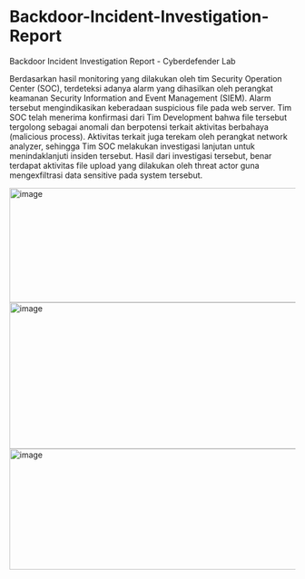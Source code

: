 # Backdoor-Incident-Investigation-Report
Backdoor Incident Investigation Report - Cyberdefender Lab

Berdasarkan hasil monitoring yang dilakukan oleh tim Security Operation Center (SOC), terdeteksi adanya alarm yang dihasilkan oleh perangkat keamanan Security Information and Event Management (SIEM). Alarm tersebut mengindikasikan keberadaan suspicious file pada web server. Tim SOC telah menerima konfirmasi dari Tim Development bahwa file tersebut tergolong sebagai anomali dan berpotensi terkait aktivitas berbahaya (malicious process). Aktivitas terkait juga terekam oleh perangkat network analyzer, sehingga Tim SOC melakukan investigasi lanjutan untuk menindaklanjuti insiden tersebut. Hasil dari investigasi tersebut, benar terdapat aktivitas file upload yang dilakukan oleh threat actor guna mengexfiltrasi data sensitive pada system tersebut.

<img width="940" height="202" alt="image" src="https://github.com/user-attachments/assets/6d4b4aae-b685-449a-b9b8-11c86f109280" />
<img width="940" height="258" alt="image" src="https://github.com/user-attachments/assets/19b630b0-b310-4cfc-8e08-9a161453c662" />
<img width="940" height="213" alt="image" src="https://github.com/user-attachments/assets/3ff68fff-1a88-47ab-b7b2-73baffffc22d" />


